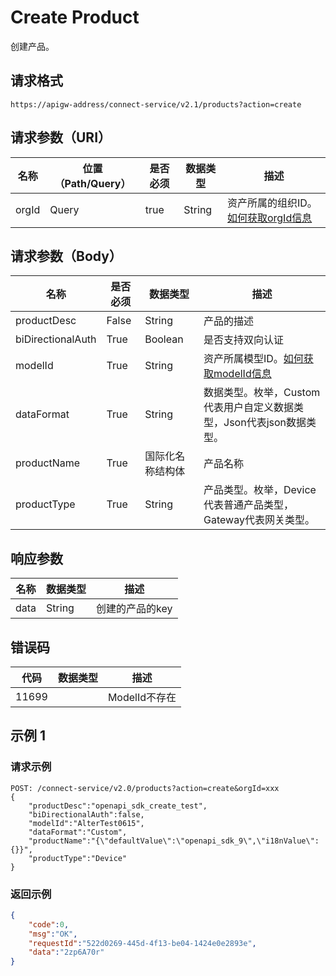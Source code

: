 # Create Product

创建产品。

## 请求格式

```
https://apigw-address/connect-service/v2.1/products?action=create
```

## 请求参数（URI）

| 名称          | 位置（Path/Query） | 是否必须 | 数据类型 | 描述      |
|---------------|------------------|----------|-----------|--------------|
| orgId         | Query            | true     | String    | 资产所属的组织ID。[如何获取orgId信息](/docs/api/zh_CN/latest/api_faqs#orgid-orgid)                |


## 请求参数（Body）

| 名称          | 是否必须 | 数据类型 | 描述      |
|--------------------|----------|-----------|--------------|
| productDesc       | False     | String       | 产品的描述                                                         |
| biDirectionalAuth | True      | Boolean      | 是否支持双向认证                                                   |
| modelId           | True      | String      | 资产所属模型ID。[如何获取modelId信息](/docs/api/zh_CN/latest/api_faqs#modeid-modeid)   |
| dataFormat        | True      | String      | 数据类型。枚举，Custom代表用户自定义数据类型，Json代表json数据类型。|
| productName       | True      | 国际化名称结构体 | 产品名称                                                           |
| productType       | True      | String      | 产品类型。枚举，Device代表普通产品类型，Gateway代表网关类型。|



## 响应参数

| 名称| 数据类型 | 描述         |
|-------------|-----------------------------------|-----------------------------|
| data| String                           | 创建的产品的key               |


## 错误码

| 代码| 数据类型 | 描述         |
|-------------|-----------------------------------|-----------------------------|
| 11699|                       |ModelId不存在              |

## 示例 1

### 请求示例

```
POST: /connect-service/v2.0/products?action=create&orgId=xxx
{
	"productDesc":"openapi_sdk_create_test",
	"biDirectionalAuth":false,
	"modelId":"AlterTest0615",
	"dataFormat":"Custom",
	"productName":"{\"defaultValue\":\"openapi_sdk_9\",\"i18nValue\":{}}",
	"productType":"Device"
}
```

### 返回示例

```json
{
	"code":0,
	"msg":"OK",
	"requestId":"522d0269-445d-4f13-be04-1424e0e2893e",
	"data":"2zp6A70r"
}
```

